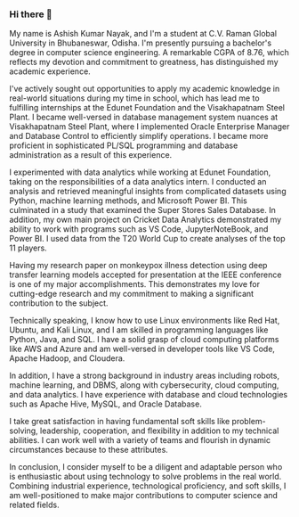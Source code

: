 ### Hi there 👋
My name is Ashish Kumar Nayak, and I'm a student at C.V. Raman Global University in Bhubaneswar, Odisha. I'm presently pursuing a bachelor's degree in computer science engineering. A remarkable CGPA of 8.76, which reflects my devotion and commitment to greatness, has distinguished my academic experience.

I've actively sought out opportunities to apply my academic knowledge in real-world situations during my time in school, which has lead me to fulfilling internships at the Edunet Foundation and the Visakhapatnam Steel Plant. I became well-versed in database management system nuances at Visakhapatnam Steel Plant, where I implemented Oracle Enterprise Manager and Database Control to efficiently simplify operations. I became more proficient in sophisticated PL/SQL programming and database administration as a result of this experience.

I experimented with data analytics while working at Edunet Foundation, taking on the responsibilities of a data analytics intern. I conducted an analysis and retrieved meaningful insights from complicated datasets using Python, machine learning methods, and Microsoft Power BI. This culminated in a study that examined the Super Stores Sales Database. In addition, my own main project on Cricket Data Analytics demonstrated my ability to work with programs such as VS Code, JupyterNoteBook, and Power BI. I used data from the T20 World Cup to create analyses of the top 11 players.

Having my research paper on monkeypox illness detection using deep transfer learning models accepted for presentation at the IEEE conference is one of my major accomplishments. This demonstrates my love for cutting-edge research and my commitment to making a significant contribution to the subject.

Technically speaking, I know how to use Linux environments like Red Hat, Ubuntu, and Kali Linux, and I am skilled in programming languages like Python, Java, and SQL. I have a solid grasp of cloud computing platforms like AWS and Azure and am well-versed in developer tools like VS Code, Apache Hadoop, and Cloudera.

In addition, I have a strong background in industry areas including robots, machine learning, and DBMS, along with cybersecurity, cloud computing, and data analytics. I have experience with database and cloud technologies such as Apache Hive, MySQL, and Oracle Database.


I take great satisfaction in having fundamental soft skills like problem-solving, leadership, cooperation, and flexibility in addition to my technical abilities. I can work well with a variety of teams and flourish in dynamic circumstances because to these attributes.

In conclusion, I consider myself to be a diligent and adaptable person who is enthusiastic about using technology to solve problems in the real world. Combining industrial experience, technological proficiency, and soft skills, I am well-positioned to make major contributions to computer science and related fields.


<!--
**Ashish20010015/Ashish20010015** is a ✨ _special_ ✨ repository because its `README.md` (this file) appears on your GitHub profile.

Here are some ideas to get you started:

- 🔭 I’m currently working on ...
- 🌱 I’m currently learning ...
- 👯 I’m looking to collaborate on ...
- 🤔 I’m looking for help with ...
- 💬 Ask me about ...
- 📫 How to reach me: ...
- 😄 Pronouns: ...
- ⚡ Fun fact: ...
-->
